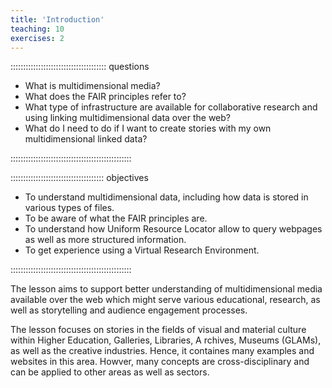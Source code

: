 ```yaml
---
title: 'Introduction'
teaching: 10
exercises: 2
---
```


:::::::::::::::::::::::::::::::::::::: questions 

- What is multidimensional media?
- What does the FAIR principles refer to?
- What type of infrastructure are available
for collaborative research and using 
linking multidimensional data over the web?
- What do I need to do if I want to create 
stories with my own multidimensional linked data?

::::::::::::::::::::::::::::::::::::::::::::::::

::::::::::::::::::::::::::::::::::::: objectives

- To understand multidimensional data, including how data is stored
in various types of files.
- To be aware of what the FAIR principles are.
- To understand how Uniform Resource Locator allow to query webpages
as well as more structured information.
- To get experience using a Virtual Research Environment.

::::::::::::::::::::::::::::::::::::::::::::::::

The lesson aims to support better understanding of multidimensional media 
available over the web which might serve various educational, research,
as well as storytelling and audience engagement processes.

The lesson focuses on stories in the fields of visual and 
material culture within Higher Education, Galleries, Libraries, A
rchives, Museums (GLAMs), as well as the creative industries. Hence, it
containes many examples and websites in this area. Howver,
many concepts are cross-disciplinary and can be applied
to other areas as well as sectors.





